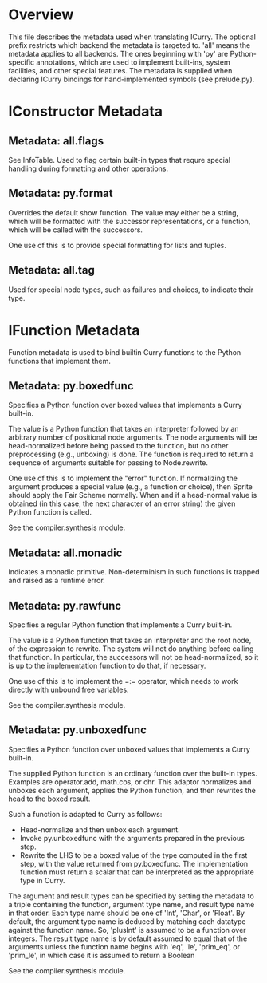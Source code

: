 Overview
========
This file describes the metadata used when translating ICurry.  The optional
prefix restricts which backend the metadata is targeted to.  'all' means the
metadata applies to all backends.  The ones beginning with 'py' are
Python-specific annotations, which are used to implement built-ins, system
facilities, and other special features.  The metadata is supplied when
declaring ICurry bindings for hand-implemented symbols (see prelude.py).


IConstructor Metadata
=====================

Metadata: all.flags
-------------------
See InfoTable.  Used to flag certain built-in types that requre special
handling during formatting and other operations.


Metadata: py.format
-------------------
Overrides the default show function.  The value may either be a string, which
will be formatted with the successor representations, or a function, which will
be called with the successors.

One use of this is to provide special formatting for lists and tuples.


Metadata: all.tag
----------------
Used for special node types, such as failures and choices, to indicate their
type.


IFunction Metadata
==================

Function metadata is used to bind builtin Curry functions to the Python
functions that implement them.


Metadata: py.boxedfunc
----------------------
Specifies a Python function over boxed values that implements a Curry
built-in.

The value is a Python function that takes an interpreter followed by an
arbitrary number of positional node arguments.  The node arguments will be
head-normalized before being passed to the function, but no other preprocessing
(e.g., unboxing) is done.  The function is required to return a sequence of
arguments suitable for passing to Node.rewrite.

One use of this is to implement the "error" function.  If normalizing the
argument produces a special value (e.g., a function or choice), then Sprite
should apply the Fair Scheme normally.  When and if a head-normal value is
obtained (in this case, the next character of an error string) the given Python
function is called.

See the compiler.synthesis module.


Metadata: all.monadic
---------------------
Indicates a monadic primitive.  Non-determinism in such functions is trapped
and raised as a runtime error.


Metadata: py.rawfunc
--------------------
Specifies a regular Python function that implements a Curry built-in.

The value is a Python function that takes an interpreter and the root node, of
the expression to rewrite.  The system will not do anything before calling that
function.  In particular, the successors will not be head-normalized, so it is
up to the implementation function to do that, if necessary.  

One use of this is to implement the =:= operator, which needs to work directly
with unbound free variables.

See the compiler.synthesis module.


Metadata: py.unboxedfunc
------------------------
Specifies a Python function over unboxed values that implements a Curry
built-in.

The supplied Python function is an ordinary function over the built-in types.
Examples are operator.add, math.cos, or chr.  This adaptor normalizes and
unboxes each argument, applies the Python function, and then rewrites the head
to the boxed result.

Such a function is adapted to Curry as follows:

  - Head-normalize and then unbox each argument.
  - Invoke py.unboxedfunc with the arguments prepared in the previous step.
  - Rewrite the LHS to be a boxed value of the type computed in the first
    step, with the value returned from py.boxedfunc.  The implementation function
    must return a scalar that can be interpreted as the appropriate type in
    Curry.

The argument and result types can be specified by setting the metadata to a
triple containing the function, argument type name, and result type name in
that order.  Each type name should be one of 'Int', 'Char', or 'Float'.  By
default, the argument type name is deduced by matching each datatype against
the function name.  So, 'plusInt' is assumed to be a function over integers.
The result type name is by default assumed to equal that of the arguments
unless the function name begins with 'eq', 'le', 'prim_eq', or 'prim_le', in
which case it is assumed to return a Boolean

See the compiler.synthesis module.
